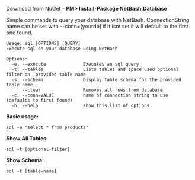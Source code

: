 Download from NuGet - **PM> Install-Package NetBash.Database**

Simple commands to query your database with NetBash. ConnectionString name can be set with --conn=[yourdb] if it isnt set it will default to the first one found.
    
    Usage: sql [OPTIONS] [QUERY]
    Execute sql on your database using NetBash
    
    Options:
      -e, --execute              Executes an sql query
      -t, --tables               Lists tables and space used optional filter on  provided table name
      -s, --schema               Display table schema for the provided table name
          --clear                Removes all rows from database
      -c, --conn=VALUE           name of connection string to use (defaults to first found)
      -h, --help                 show this list of options
          
**Basic usage:**

    sql -e "select * from products"
    
**Show All Tables:**

    sql -t [optional-filter]
    
**Show Schema:**

    sql -t [table-name]